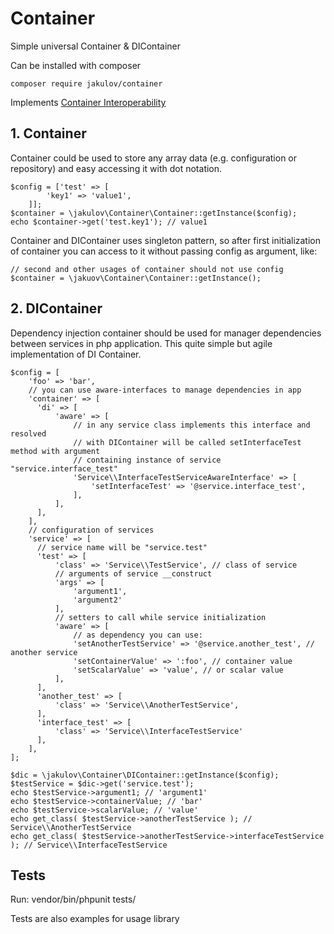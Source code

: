 # Container #
Simple universal Container & DIContainer

Can be installed with composer

    composer require jakulov/container
    
Implements [Container Interoperability](https://github.com/container-interop/container-interop)

## 1. Container ##
Container could be used to store any array data (e.g. configuration or repository) and easy accessing it with dot notation.

    $config = ['test' => [
            'key1' => 'value1',
        ]];
    $container = \jakulov\Container\Container::getInstance($config);
    echo $container->get('test.key1'); // value1

Container and DIContainer uses singleton pattern, so after first initialization of container you can access to it without passing config as argument, like:
    
    // second and other usages of container should not use config
    $container = \jakuov\Container\Container::getInstance();
    
## 2. DIContainer ##
Dependency injection container should be used for manager dependencies between services in php application. 
This quite simple but agile implementation of DI Container. 
    
    $config = [
        'foo' => 'bar', 
        // you can use aware-interfaces to manage dependencies in app 
        'container' => [
          'di' => [
              'aware' => [
                  // in any service class implements this interface and resolved
                  // with DIContainer will be called setInterfaceTest method with argument
                  // containing instance of service "service.interface_test"
                  'Service\\InterfaceTestServiceAwareInterface' => [
                      'setInterfaceTest' => '@service.interface_test',
                  ],
              ],
          ],
        ],
        // configuration of services
        'service' => [
          // service name will be "service.test"
          'test' => [
              'class' => 'Service\\TestService', // class of service
              // arguments of service __construct
              'args' => [
                  'argument1',
                  'argument2'
              ],
              // setters to call while service initialization
              'aware' => [
                  // as dependency you can use:
                  'setAnotherTestService' => '@service.another_test', // another service
                  'setContainerValue' => ':foo', // container value
                  'setScalarValue' => 'value', // or scalar value
              ],
          ],
          'another_test' => [
              'class' => 'Service\\AnotherTestService',
          ],
          'interface_test' => [
              'class' => 'Service\\InterfaceTestService'
          ],
        ],
    ];
      
    $dic = \jakulov\Container\DIContainer::getInstance($config);
    $testService = $dic->get('service.test');
    echo $testService->argument1; // 'argument1'
    echo $testService->containerValue; // 'bar'
    echo $testService->scalarValue; // 'value'
    echo get_class( $testService->anotherTestService ); // Service\\AnotherTestService
    echo get_class( $testService->anotherTestService->interfaceTestService ); // Service\\InterfaceTestService
    
## Tests ##

Run:
vendor/bin/phpunit tests/

Tests are also examples for usage library
